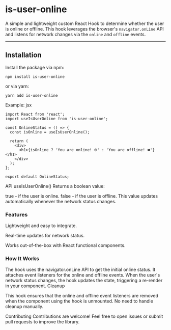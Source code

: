 # is-user-online

A simple and lightweight custom React Hook to determine whether the user is online or offline. This hook leverages the browser's `navigator.onLine` API and listens for network changes via the `online` and `offline` events.

---

## Installation

Install the package via npm:

```
npm install is-user-online 
```
or via yarn:

```
yarn add is-user-online

```

Example:
jsx

```
import React from 'react';
import useIsUserOnline from 'is-user-online';

const OnlineStatus = () => {
  const isOnline = useIsUserOnline();

  return (
    <div>
      <h1>{isOnline ? 'You are online! 🌐' : 'You are offline! ❌'}</h1>
    </div>
  );
};

export default OnlineStatus;

```
API
useIsUserOnline()
Returns a boolean value:

true - if the user is online.
false - if the user is offline.
This value updates automatically whenever the network status changes.

### Features

Lightweight and easy to integrate.

Real-time updates for network status.

Works out-of-the-box with React functional components.

### How It Works
The hook uses the navigator.onLine API to get the initial online status.
It attaches event listeners for the online and offline events.
When the user's network status changes, the hook updates the state, triggering a re-render in your component.
Cleanup

This hook ensures that the online and offline event listeners are removed when the component using the hook is unmounted. No need to handle cleanup manually.

Contributing
Contributions are welcome! Feel free to open issues or submit pull requests to improve the library.
